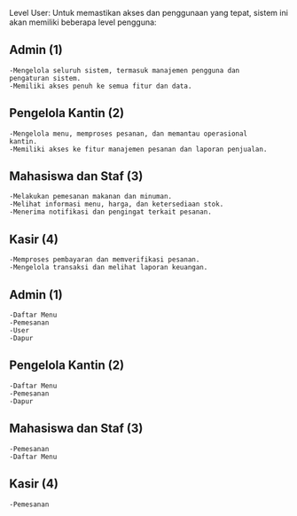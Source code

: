 Level User:
Untuk memastikan akses dan penggunaan yang tepat, sistem ini akan
memiliki beberapa level pengguna:
## Admin (1)
    -Mengelola seluruh sistem, termasuk manajemen pengguna dan
    pengaturan sistem.
    -Memiliki akses penuh ke semua fitur dan data.
## Pengelola Kantin (2)
    -Mengelola menu, memproses pesanan, dan memantau operasional
    kantin.
    -Memiliki akses ke fitur manajemen pesanan dan laporan penjualan.
## Mahasiswa dan Staf (3)
    -Melakukan pemesanan makanan dan minuman.
    -Melihat informasi menu, harga, dan ketersediaan stok.
    -Menerima notifikasi dan pengingat terkait pesanan.
## Kasir (4)
    -Memproses pembayaran dan memverifikasi pesanan.
    -Mengelola transaksi dan melihat laporan keuangan. 




## Admin (1)
    -Daftar Menu    
    -Pemesanan
    -User
    -Dapur
## Pengelola Kantin (2)
    -Daftar Menu
    -Pemesanan
    -Dapur
## Mahasiswa dan Staf (3)
    -Pemesanan
    -Daftar Menu
## Kasir (4)
    -Pemesanan